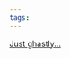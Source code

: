 ```yaml
---
tags: 
---
```


[Just ghastly...](http://ruel.me/blog/2011/02/07/building-a-python-coding-environment-in-windows/)
